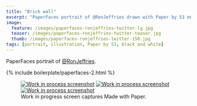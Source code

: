 ```yaml
---
title: "Brick wall"
excerpt: "PaperFaces portrait of @RonJeffries drawn with Paper by 53 on an iPad."
image: 
  feature: /images/paperfaces-ronjeffries-twitter-lg.jpg
  teaser: /images/paperfaces-ronjeffries-twitter-teaser.jpg
  thumb: /images/paperfaces-ronjeffries-twitter-150.jpg
tags: [portrait, illustration, Paper by 53, black and white]
---
```


PaperFaces portrait of [@RonJeffries](http://twitter.com/RonJeffries).

{% include boilerplate/paperfaces-2.html %}

<figure class="third">
  <a href="{{ site.url }}/images/paperfaces-ronjeffries-process-1-lg.jpg"><img src="{{ site.url }}/images/paperfaces-ronjeffries-process-1-600.jpg" alt="Work in process screenshot"></a>
  <a href="{{ site.url }}/images/paperfaces-ronjeffries-process-2-lg.jpg"><img src="{{ site.url }}/images/paperfaces-ronjeffries-process-2-600.jpg" alt="Work in process screenshot"></a>
  <a href="{{ site.url }}/images/paperfaces-ronjeffries-process-3-lg.jpg"><img src="{{ site.url }}/images/paperfaces-ronjeffries-process-3-600.jpg" alt="Work in process screenshot"></a>
  <figcaption>Work in progress screen captures Made with Paper.</figcaption>
</figure>